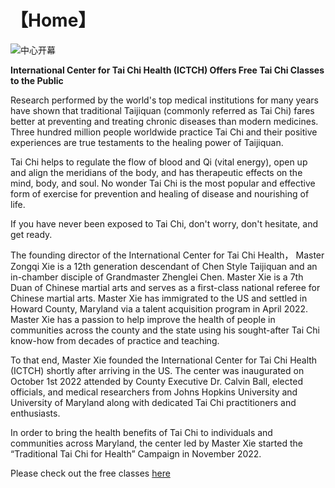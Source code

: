# 【Home】

![中心开幕](grand_opening.jpg)

**International Center for Tai Chi Health (ICTCH) Offers Free Tai Chi Classes to the Public** 

Research performed by the world's top medical institutions for many years have shown that traditional Taijiquan (commonly 
referred as Tai Chi) fares better at preventing and treating chronic diseases than modern medicines. 
Three hundred million people worldwide practice Tai Chi and their positive experiences are true testaments 
to the healing power of Taijiquan.

Tai Chi helps to regulate the flow of blood and Qi (vital energy), open up and align the meridians of the body, and 
has therapeutic effects on the mind, body, and soul.  No wonder Tai Chi is the most popular and effective 
form of exercise for prevention and healing of disease and nourishing of life.

If you have never been exposed to Tai Chi, don't worry, don't hesitate, and get ready.

The founding director of the International Center for Tai Chi Health， Master Zongqi Xie is a 12th generation descendant of 
Chen Style Taijiquan and an in-chamber disciple of Grandmaster Zhenglei Chen. Master Xie is a 7th Duan of Chinese martial arts 
and serves as a first-class national referee for Chinese martial arts. Master Xie has immigrated to the US and settled 
in Howard County, Maryland via a talent acquisition program in April 2022. Master Xie has a passion to help improve 
the health of people in communities across the county and the state using his sought-after Tai Chi know-how from 
decades of practice and teaching. 

To that end, Master Xie founded the International Center for Tai Chi Health (ICTCH) shortly after arriving in the US. 
The center was inaugurated on October 1st 2022 attended by County Executive Dr. Calvin Ball, elected officials, 
and medical researchers from Johns Hopkins University and University of Maryland along with dedicated 
Tai Chi practitioners and enthusiasts.

In order to bring the health benefits of Tai Chi to individuals and communities across Maryland, the center led by Master Xie 
started the “Traditional Tai Chi for Health” Campaign in November 2022. 

Please check out the free classes [here](02.md)
